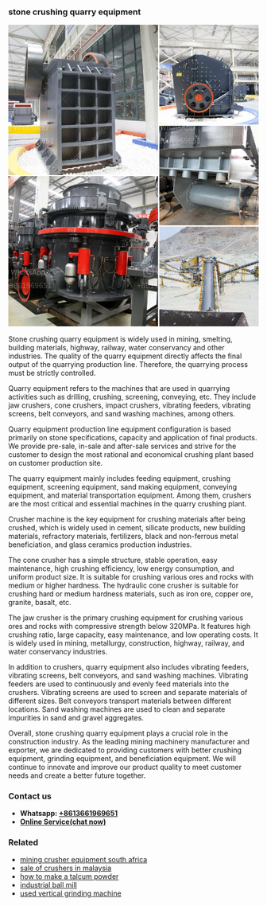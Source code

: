 <h3>stone crushing quarry equipment</h3><img src='1706767283.jpg' alt=''><p>Stone crushing quarry equipment is widely used in mining, smelting, building materials, highway, railway, water conservancy and other industries. The quality of the quarry equipment directly affects the final output of the quarrying production line. Therefore, the quarrying process must be strictly controlled.</p><p>Quarry equipment refers to the machines that are used in quarrying activities such as drilling, crushing, screening, conveying, etc. They include jaw crushers, cone crushers, impact crushers, vibrating feeders, vibrating screens, belt conveyors, and sand washing machines, among others.</p><p>Quarry equipment production line equipment configuration is based primarily on stone specifications, capacity and application of final products. We provide pre-sale, in-sale and after-sale services and strive for the customer to design the most rational and economical crushing plant based on customer production site.</p><p>The quarry equipment mainly includes feeding equipment, crushing equipment, screening equipment, sand making equipment, conveying equipment, and material transportation equipment. Among them, crushers are the most critical and essential machines in the quarry crushing plant.</p><p>Crusher machine is the key equipment for crushing materials after being crushed, which is widely used in cement, silicate products, new building materials, refractory materials, fertilizers, black and non-ferrous metal beneficiation, and glass ceramics production industries.</p><p>The cone crusher has a simple structure, stable operation, easy maintenance, high crushing efficiency, low energy consumption, and uniform product size. It is suitable for crushing various ores and rocks with medium or higher hardness. The hydraulic cone crusher is suitable for crushing hard or medium hardness materials, such as iron ore, copper ore, granite, basalt, etc.</p><p>The jaw crusher is the primary crushing equipment for crushing various ores and rocks with compressive strength below 320MPa. It features high crushing ratio, large capacity, easy maintenance, and low operating costs. It is widely used in mining, metallurgy, construction, highway, railway, and water conservancy industries.</p><p>In addition to crushers, quarry equipment also includes vibrating feeders, vibrating screens, belt conveyors, and sand washing machines. Vibrating feeders are used to continuously and evenly feed materials into the crushers. Vibrating screens are used to screen and separate materials of different sizes. Belt conveyors transport materials between different locations. Sand washing machines are used to clean and separate impurities in sand and gravel aggregates.</p><p>Overall, stone crushing quarry equipment plays a crucial role in the construction industry. As the leading mining machinery manufacturer and exporter, we are dedicated to providing customers with better crushing equipment, grinding equipment, and beneficiation equipment. We will continue to innovate and improve our product quality to meet customer needs and create a better future together.</p><h3>Contact us</h3><ul><li><strong>Whatsapp:&nbsp;<a href="https://wa.me/8613661969651">+8613661969651</a></strong></li><li><a href="https://swt.shibang-china.com/?git&amp;zhl&amp;stone crushing quarry equipment"><strong>Online Service(chat now)</strong></a></li></ul><h3>Related</h3><ul><li><a href='mining crusher equipment south africa.md'>mining crusher equipment south africa</a></li><li><a href='sale of crushers in malaysia.md'>sale of crushers in malaysia</a></li><li><a href='how to make a talcum powder.md'>how to make a talcum powder</a></li><li><a href='industrial ball mill.md'>industrial ball mill</a></li><li><a href='used vertical grinding machine.md'>used vertical grinding machine</a></li></ul>